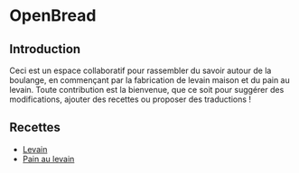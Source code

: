 # OpenBread

## Introduction

Ceci est un espace collaboratif pour rassembler du savoir autour de la boulange, en commençant par la fabrication de levain maison et du pain au levain. Toute contribution est la bienvenue, que ce soit pour suggérer des modifications, ajouter des recettes ou proposer des traductions !

## Recettes

- [Levain](fr/sourdough.md)
- [Pain au levain](fr/bread.md)
